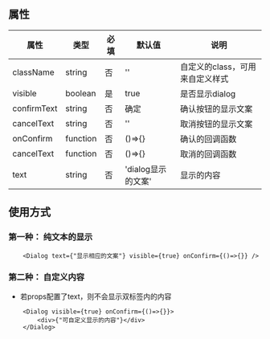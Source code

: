 
## 属性

属性 | 类型 | 必填 | 默认值 |说明
----|------|-----|-----|-----
className | string | 否 | '' | 自定义的class，可用来自定义样式
visible | boolean | 是 | true |是否显示dialog
confirmText | string | 否 | 确定 | 确认按钮的显示文案
cancelText | string | 否 | '' | 取消按钮的显示文案
onConfirm | function | 否 | ()=>{} | 确认的回调函数
cancelText | function | 否 | ()=>{} | 取消的回调函数
text | string | 否 | 'dialog显示的文案' | 显示的内容


## 使用方式

### 第一种： 纯文本的显示

```
    <Dialog text={"显示相应的文案"} visible={true} onConfirm={()=>{}} />
```

### 第二种： 自定义内容


- 若props配置了text，则不会显示双标签内的内容 

```
    <Dialog visible={true} onConfirm={()=>{}}>
        <div>{"可自定义显示的内容"}</div>
    </Dialog>
```